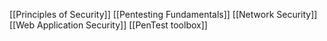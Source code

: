 [[Principles of Security]]
[[Pentesting Fundamentals]]
[[Network Security]]
[[Web Application Security]]
[[PenTest toolbox]]


